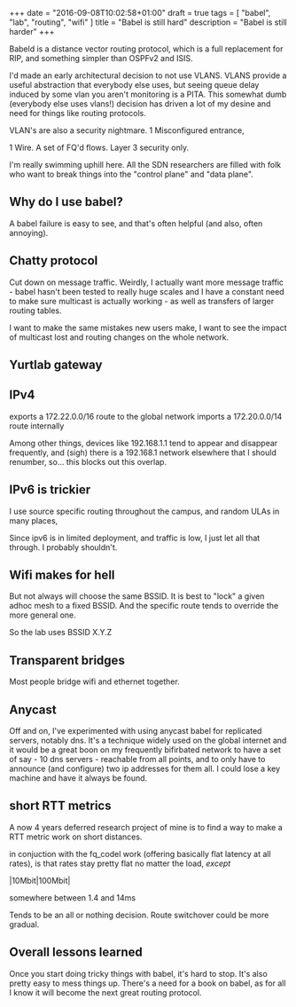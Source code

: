 +++
date = "2016-09-08T10:02:58+01:00"
draft = true
tags = [ "babel", "lab", "routing", "wifi" ]
title = "Babel is still hard"
description = "Babel is still harder"
+++

Babeld is a distance vector routing protocol, which is a full
replacement for RIP, and something simpler than OSPFv2 and ISIS.

I'd made an early architectural decision to not use VLANS. VLANS
provide a useful abstraction that everybody else uses, but seeing
queue delay induced by some vlan you aren't monitoring is a PITA. This
somewhat dumb (everybody else uses vlans!) decision has driven a lot
of my desine and need for things like routing protocols.

VLAN's are also a security nightmare. 1 Misconfigured entrance,

1 Wire. A set of FQ'd flows. Layer 3 security only. 

I'm really swimming uphill here. All the SDN researchers are filled
with folk who want to break things into the "control plane" and "data
plane".

## Why do I use babel?

A babel failure is easy to see, and that's often helpful (and also,
often annoying).

## Chatty protocol

Cut down on message traffic. Weirdly, I actually want more
message traffic - babel hasn't been tested to really huge scales and I
have a constant need to make sure multicast is actually working - as well as transfers of larger routing tables.


I want to make the same mistakes new users make, I want to see the
impact of multicast lost and routing changes on the whole network.

## Yurtlab gateway

## IPv4

exports a 172.22.0.0/16 route to the global network
imports a 172.20.0.0/14 route internally

Among other things, devices like 192.168.1.1 tend to appear and disappear frequently, and (sigh) there is a 192.168.1
network elsewhere that I should renumber, so... this blocks out this overlap.

## IPv6 is trickier

I use source specific routing throughout the campus, and random ULAs in many places,

Since ipv6 is in limited deployment, and traffic is low, I just let all that through. I probably shouldn't.

## Wifi makes for hell

But not always will choose the same BSSID. It is best to "lock" a given adhoc mesh to a fixed BSSID.
And the specific route tends to override the more general one.

So the lab uses BSSID X.Y.Z

## Transparent bridges

Most people bridge wifi and ethernet together. 

## Anycast

Off and on, I've experimented with using anycast babel for replicated
servers, notably dns. It's a technique widely used on the global
internet and it would be a great boon on my frequently bifirbated
network to have a set of say - 10 dns servers - reachable from all
points, and to only have to announce (and configure) two ip addresses
for them all. I could lose a key machine and have it always be found. 

## short RTT metrics

A now 4 years deferred research project of mine is to find a way to make a RTT metric work on short distances.

in conjuction with the fq_codel work (offering basically flat latency at all rates), is that rates stay pretty
flat no matter the load, *except* 

|10Mbit|100Mbit|

somewhere between 1.4 and 14ms

Tends to be an all or nothing decision. Route switchover could be more gradual.

## Overall lessons learned

Once you start doing tricky things with babel, it's hard to stop. It's also pretty easy to mess things up.
There's a need for a book on babel, as for all I know it will become the next great routing protocol.